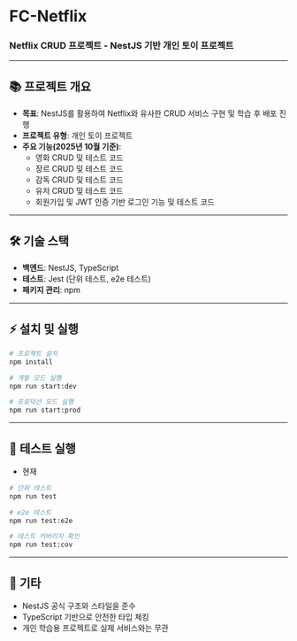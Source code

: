 # FC-Netflix

### Netflix CRUD 프로젝트 - NestJS 기반 개인 토이 프로젝트

---

## 📚 프로젝트 개요

* **목표**: NestJS를 활용하여 Netflix와 유사한 CRUD 서비스 구현 및 학습 후 배포 진행
* **프로젝트 유형**: 개인 토이 프로젝트
* **주요 기능(2025년 10월 기준)**:
    * 영화 CRUD 및 테스트 코드
    * 장르 CRUD 및 테스트 코드
    * 감독 CRUD 및 테스트 코드
    * 유저 CRUD 및 테스트 코드
    * 회원가입 및 JWT 인증 기반 로그인 기능 및 테스트 코드

---

## 🛠 기술 스택

* **백엔드**: NestJS, TypeScript
* **테스트**: Jest (단위 테스트, e2e 테스트)
* **패키지 관리**: npm

---

## ⚡ 설치 및 실행

```bash
# 프로젝트 설치
npm install

# 개발 모드 실행
npm run start:dev

# 프로덕션 모드 실행
npm run start:prod
```

---

## 🧪 테스트 실행
- 현재 

```bash
# 단위 테스트
npm run test

# e2e 테스트
npm run test:e2e

# 테스트 커버리지 확인
npm run test:cov
```

---

## 📝 기타

* NestJS 공식 구조와 스타일을 준수
* TypeScript 기반으로 안전한 타입 체킹
* 개인 학습용 프로젝트로 실제 서비스와는 무관
